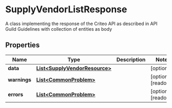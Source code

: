 

# SupplyVendorListResponse

A class implementing the response  of the Criteo API as described in API Guild Guidelines with collection of entities as body

## Properties

Name | Type | Description | Notes
------------ | ------------- | ------------- | -------------
**data** | [**List&lt;SupplyVendorResource&gt;**](SupplyVendorResource.md) |  |  [optional]
**warnings** | [**List&lt;CommonProblem&gt;**](CommonProblem.md) |  |  [optional] [readonly]
**errors** | [**List&lt;CommonProblem&gt;**](CommonProblem.md) |  |  [optional] [readonly]



